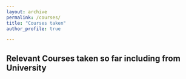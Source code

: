 ```yaml
---
layout: archive
permalink: /courses/
title: "Courses taken"
author_profile: true

---
```

## Relevant Courses taken so far including from University


